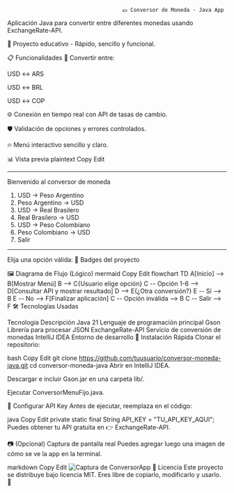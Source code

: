                                          💵 Conversor de Moneda - Java App
Aplicación Java para convertir entre diferentes monedas usando ExchangeRate-API.

🚀 Proyecto educativo - Rápido, sencillo y funcional.

📋 Funcionalidades
🔄 Convertir entre:

USD ↔ ARS

USD ↔ BRL

USD ↔ COP

🌐 Conexión en tiempo real con API de tasas de cambio.

🛡️ Validación de opciones y errores controlados.

🔥 Menú interactivo sencillo y claro.

📊 Vista previa
plaintext
Copy
Edit
********************************************************************
Bienvenido al conversor de moneda

1. USD → Peso Argentino
2. Peso Argentino → USD
3. USD → Real Brasilero
4. Real Brasilero → USD
5. USD → Peso Colombiano
6. Peso Colombiano → USD
7. Salir
********************************************************************
Elija una opción válida:
🎯 Badges del proyecto

🖼️ Diagrama de Flujo (Lógico)
mermaid
Copy
Edit
flowchart TD
    A[Inicio] --> B[Mostrar Menú]
    B --> C{Usuario elige opción}
    C -- Opción 1-6 --> D[Consultar API y mostrar resultado]
    D --> E{¿Otra conversión?}
    E -- Sí --> B
    E -- No --> F[Finalizar aplicación]
    C -- Opción inválida --> B
    C -- Salir --> F
🛠️ Tecnologías Usadas

Tecnología	Descripción
Java 21	Lenguaje de programación principal
Gson	Librería para procesar JSON
ExchangeRate-API	Servicio de conversión de monedas
IntelliJ IDEA	Entorno de desarrollo
🚀 Instalación Rápida
Clonar el repositorio:

bash
Copy
Edit
git clone https://github.com/tuusuario/conversor-moneda-java.git
cd conversor-moneda-java
Abrir en IntelliJ IDEA.

Descargar e incluir Gson.jar en una carpeta lib/.

Ejecutar ConversorMenuFijo.java.

🔑 Configurar API Key
Antes de ejecutar, reemplaza en el código:

java
Copy
Edit
private static final String API_KEY = "TU_API_KEY_AQUI";
Puedes obtener tu API gratuita en 👉 ExchangeRate-API.

📷 (Opcional) Captura de pantalla real
Puedes agregar luego una imagen de cómo se ve la app en la terminal.

markdown
Copy
Edit
![Captura de ConversorApp](ruta/a/tu/imagen.png)
📄 Licencia
Este proyecto se distribuye bajo licencia MIT.
Eres libre de copiarlo, modificarlo y usarlo. 🙌

